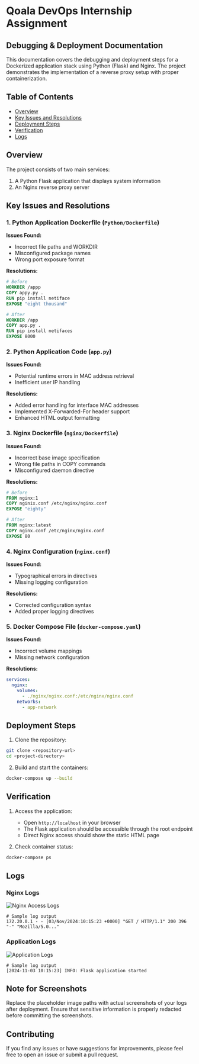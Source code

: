 # Qoala DevOps Internship Assignment
## Debugging & Deployment Documentation

This documentation covers the debugging and deployment steps for a Dockerized application stack using Python (Flask) and Nginx. The project demonstrates the implementation of a reverse proxy setup with proper containerization.

## Table of Contents
- [Overview](#overview)
- [Key Issues and Resolutions](#key-issues-and-resolutions)
- [Deployment Steps](#deployment-steps)
- [Verification](#verification)
- [Logs](#logs)

## Overview

The project consists of two main services:
1. A Python Flask application that displays system information
2. An Nginx reverse proxy server

## Key Issues and Resolutions

### 1. Python Application Dockerfile (`Python/Dockerfile`)

**Issues Found:**
- Incorrect file paths and WORKDIR
- Misconfigured package names
- Wrong port exposure format

**Resolutions:**
```dockerfile
# Before
WORKDIR /appp
COPY appy.py .
RUN pip install netiface
EXPOSE "eight thousand"

# After
WORKDIR /app
COPY app.py .
RUN pip install netifaces
EXPOSE 8000
```

### 2. Python Application Code (`app.py`)

**Issues Found:**
- Potential runtime errors in MAC address retrieval
- Inefficient user IP handling

**Resolutions:**
- Added error handling for interface MAC addresses
- Implemented X-Forwarded-For header support
- Enhanced HTML output formatting

### 3. Nginx Dockerfile (`nginx/Dockerfile`)

**Issues Found:**
- Incorrect base image specification
- Wrong file paths in COPY commands
- Misconfigured daemon directive

**Resolutions:**
```dockerfile
# Before
FROM nginx:1
COPY nginix.conf /etc/nginx/nginx.conf
EXPOSE "eighty"

# After
FROM nginx:latest
COPY nginx.conf /etc/nginx/nginx.conf
EXPOSE 80
```

### 4. Nginx Configuration (`nginx.conf`)

**Issues Found:**
- Typographical errors in directives
- Missing logging configuration

**Resolutions:**
- Corrected configuration syntax
- Added proper logging directives

### 5. Docker Compose File (`docker-compose.yaml`)

**Issues Found:**
- Incorrect volume mappings
- Missing network configuration

**Resolutions:**
```yaml
services:
  nginx:
    volumes:
      - ./nginx/nginx.conf:/etc/nginx/nginx.conf
    networks:
      - app-network
```

## Deployment Steps

1. Clone the repository:
```bash
git clone <repository-url>
cd <project-directory>
```

2. Build and start the containers:
```bash
docker-compose up --build
```

## Verification

1. Access the application:
   - Open `http://localhost` in your browser
   - The Flask application should be accessible through the root endpoint
   - Direct Nginx access should show the static HTML page

2. Check container status:
```bash
docker-compose ps
```

## Logs

### Nginx Logs
![Nginx Access Logs](path_to_access_logs_screenshot.png)
```
# Sample log output
172.20.0.1 - - [03/Nov/2024:10:15:23 +0000] "GET / HTTP/1.1" 200 396 "-" "Mozilla/5.0..."
```


### Application Logs
![Application Logs](path_to_app_logs_screenshot.png)
```
# Sample log output
[2024-11-03 10:15:23] INFO: Flask application started
```

## Note for Screenshots
Replace the placeholder image paths with actual screenshots of your logs after deployment. Ensure that sensitive information is properly redacted before committing the screenshots.

## Contributing
If you find any issues or have suggestions for improvements, please feel free to open an issue or submit a pull request.
